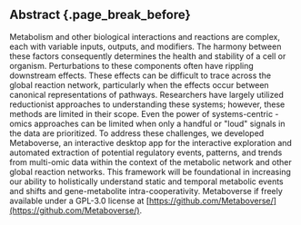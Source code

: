 ## Abstract {.page_break_before}

Metabolism and other biological interactions and reactions are complex, each with variable inputs, outputs, and modifiers. The harmony between these factors consequently determines the health and stability of a cell or organism. Perturbations to these components often have rippling downstream effects. These effects can be difficult to trace across the global reaction network, particularly when the effects occur between canonical representations of pathways. Researchers have largely utilized reductionist approaches to understanding these systems; however, these methods are limited in their scope. Even the power of systems-centric -omics approaches can be limited when only a  handful or "loud" signals in the data are prioritized. To address these challenges, we developed Metaboverse, an interactive desktop app for the interactive exploration and automated extraction of potential regulatory events, patterns, and trends from multi-omic data within the context of the metabolic network and other global reaction networks. This framework will be foundational in increasing our ability to holistically understand static and temporal metabolic events and shifts and gene-metabolite intra-cooperativity. Metaboverse if freely available under a GPL-3.0 license at [https://github.com/Metaboverse/](https://github.com/Metaboverse/).
